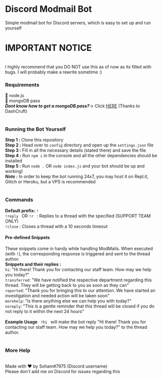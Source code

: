 # Discord Modmail Bot
Simple modmail bot for Discord servers, which is easy to set up and run yourself
 <h1> IMPORTANT NOTICE </h1> 
 <br>
 I highly recommend that you DO NOT use this as of now as its filled with bugs. I will probably make a rewrite sometime :)
 <br>
<h3>Requirements</h3>
💠 node.js
<br>
💠 mongoDB pass
<br>
<I><B>Dont know how to get a mongoDB pass?</B></I>-> Click <a href="https://www.youtube.com/watch?v=4X2qsZudLNY">HERE</a> (Thanks to DashCruft)
<br>
<br>
<h3> Running the Bot Yourself</h3>
<b>Step 1 :</b> Clone this repository
<br>
<b>Step 2 :</b> Head over to <code>config</code> directory and open up the <code>settings.json</code> file
<br>
<b>Step 3 :</b> Fill in all the necessary details (stated there) and save the file
<br>
<b>Step 4 :</b> Run <code>npm i</code> in the console and all the other dependencies should be installed
<br>
<b>Step 5 :</b> Run <code>node .</code> OR <code>node index.js</code> and your bot should be up and working!
<br>
<b><i>Note :</b></i> In order to keep the bot running 24x7, you may host it on Repl.it, Glitch or Heroku, but a VPS is recommended
<br>
<br>
<h3> Commands </h3>
<b>Default prefix:</b> <code>!</code>
<br>
<code>!reply <reply></code> OR <code>!r <reply></code> : Replies to a thread with the specified (SUPPORT TEAM ONLY)
<br>
<code>!close</code> : Closes a thread with a 10 seconds timeout
<br>
<h4>Pre-defined Snippets</h4>
These snippets come in handy while handling ModMails. When executed (with <code>!<snippet name</code></code>), the corresponding response is triggered and sent to the thread author.
<br>
<b> Snippets and their replies : </b>
<br>
<code>hi</code>: "Hi there! Thank you for contacting our staff team. How may we help you today?"
<br>
<code>transferred</code>: "We have notified the respective department regarding this thread. They will be getting back to you as soon as they can"
<br>
<code>reported</code>: "Thank you for bringing this to our attention. We have started an investigation and needed action will be taken soon"
<br>
<code>morehelp</code>: "Is there anything else we can help you with today?"
<br>
<code>noreply</code>: "This is a gentle reminder that this thread will be closed if you do not reply to it within the next 24 hours"
<br>
<br>
<b> Example Usage </b>
<code> !hi </code> will make the bot reply "Hi there! Thank you for contacting our staff team. How may we help you today?" to the thread author.
<br>
<br>
<h3>More Help</h3>
<br>
Made with ♥️ by Soham#7975 (Discord username)
<br>
Please don't add me on Discord for issues regarding this
